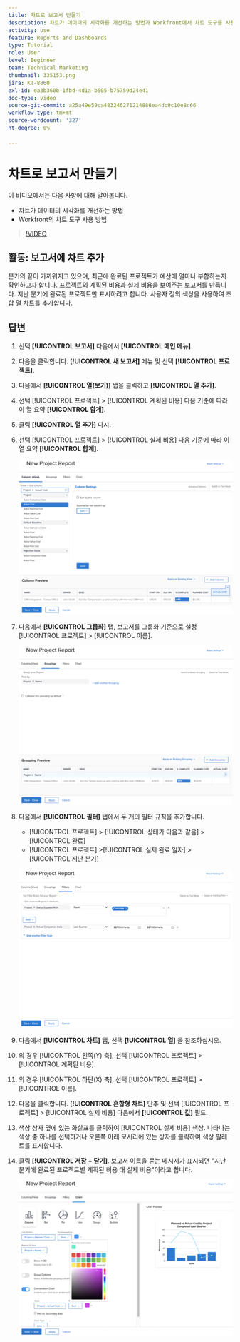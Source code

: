 ```yaml
---
title: 차트로 보고서 만들기
description: 차트가 데이터의 시각화를 개선하는 방법과 Workfront에서 차트 도구를 사용하는 방법을 알아봅니다.
activity: use
feature: Reports and Dashboards
type: Tutorial
role: User
level: Beginner
team: Technical Marketing
thumbnail: 335153.png
jira: KT-8860
exl-id: ea3b360b-1fbd-4d1a-b505-b75759d24e41
doc-type: video
source-git-commit: a25a49e59ca483246271214886ea4dc9c10e8d66
workflow-type: tm+mt
source-wordcount: '327'
ht-degree: 0%

---
```


# 차트로 보고서 만들기

이 비디오에서는 다음 사항에 대해 알아봅니다.

* 차트가 데이터의 시각화를 개선하는 방법
* Workfront의 차트 도구 사용 방법

>[!VIDEO](https://video.tv.adobe.com/v/335155/?quality=12&learn=on)

## 활동: 보고서에 차트 추가

분기의 끝이 가까워지고 있으며, 최근에 완료된 프로젝트가 예산에 얼마나 부합하는지 확인하고자 합니다. 프로젝트의 계획된 비용과 실제 비용을 보여주는 보고서를 만듭니다. 지난 분기에 완료된 프로젝트만 표시하려고 합니다. 사용자 정의 색상을 사용하여 조합 열 차트를 추가합니다.

## 답변

1. 선택 **[!UICONTROL 보고서]** 다음에서 **[!UICONTROL 메인 메뉴]**.
1. 다음을 클릭합니다. **[!UICONTROL 새 보고서]** 메뉴 및 선택 **[!UICONTROL 프로젝트]**.
1. 다음에서 **[!UICONTROL 열(보기)]** 탭을 클릭하고 **[!UICONTROL 열 추가]**.
1. 선택 [!UICONTROL 프로젝트] > [!UICONTROL 계획된 비용] 다음 기준에 따라 이 열 요약 **[!UICONTROL 합계]**.
1. 클릭 **[!UICONTROL 열 추가]** 다시.
1. 선택 [!UICONTROL 프로젝트] > [!UICONTROL 실제 비용] 다음 기준에 따라 이 열 요약 **[!UICONTROL 합계]**.

   ![보고서에 열을 추가하는 화면 이미지](assets/chart-report-columns.png)

1. 다음에서 **[!UICONTROL 그룹화]** 탭, 보고서를 그룹화 기준으로 설정 [!UICONTROL 프로젝트] > [!UICONTROL 이름].

   ![보고서에 그룹화를 추가하는 화면 이미지](assets/chart-report-groupings.png)

1. 다음에서 **[!UICONTROL 필터]** 탭에서 두 개의 필터 규칙을 추가합니다.

   * [!UICONTROL 프로젝트] > [!UICONTROL 상태가 다음과 같음] > [!UICONTROL 완료]
   * [!UICONTROL 프로젝트] >[!UICONTROL  실제 완료 일자] > [!UICONTROL 지난 분기]

   ![보고서에 필터를 추가하는 화면 이미지](assets/chart-report-filters.png)

1. 다음에서 **[!UICONTROL 차트]** 탭, 선택 **[!UICONTROL 열]** 을 참조하십시오.
1. 의 경우 [!UICONTROL 왼쪽(Y) 축], 선택 [!UICONTROL 프로젝트] > [!UICONTROL 계획된 비용].
1. 의 경우 [!UICONTROL 하단(X) 축], 선택 [!UICONTROL 프로젝트] > [!UICONTROL 이름].
1. 다음을 클릭합니다. **[!UICONTROL 혼합형 차트]** 단추 및 선택 [!UICONTROL 프로젝트] > [!UICONTROL 실제 비용] 다음에서 **[!UICONTROL 값]** 필드.
1. 색상 상자 옆에 있는 화살표를 클릭하여 [!UICONTROL 실제 비용] 색상. 나타나는 색상 중 하나를 선택하거나 오른쪽 아래 모서리에 있는 상자를 클릭하여 색상 팔레트를 표시합니다.
1. 클릭 **[!UICONTROL 저장 + 닫기]**. 보고서 이름을 묻는 메시지가 표시되면 &quot;지난 분기에 완료된 프로젝트별 계획된 비용 대 실제 비용&quot;이라고 합니다.

   ![보고서에 차트를 추가하는 화면 이미지](assets/chart-report-chart.png)
